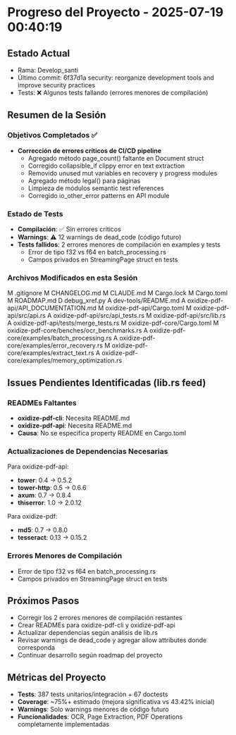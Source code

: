 # Progreso del Proyecto - 2025-07-19 00:40:19

## Estado Actual
- Rama: Develop_santi
- Último commit: 6f37d1a security: reorganize development tools and improve security practices
- Tests: ❌ Algunos tests fallando (errores menores de compilación)

## Resumen de la Sesión
### Objetivos Completados ✅
- **Corrección de errores críticos de CI/CD pipeline**
  - Agregado método page_count() faltante en Document struct
  - Corregido collapsible_if clippy error en text extraction  
  - Removido unused mut variables en recovery y progress modules
  - Agregado método legal() para páginas
  - Limpieza de módulos semantic test references
  - Corregido io_other_error patterns en API module

### Estado de Tests
- **Compilación**: ✅ Sin errores críticos
- **Warnings**: ⚠️ 12 warnings de dead_code (código futuro)
- **Tests fallidos**: 2 errores menores de compilación en examples y tests
  - Error de tipo f32 vs f64 en batch_processing.rs
  - Campos privados en StreamingPage struct en tests

### Archivos Modificados en esta Sesión
M	.gitignore
M	CHANGELOG.md
M	CLAUDE.md
M	Cargo.lock
M	Cargo.toml
M	ROADMAP.md
D	debug_xref.py
A	dev-tools/README.md
A	oxidize-pdf-api/API_DOCUMENTATION.md
M	oxidize-pdf-api/Cargo.toml
M	oxidize-pdf-api/src/api.rs
A	oxidize-pdf-api/src/api_tests.rs
M	oxidize-pdf-api/src/lib.rs
A	oxidize-pdf-api/tests/merge_tests.rs
M	oxidize-pdf-core/Cargo.toml
M	oxidize-pdf-core/benches/ocr_benchmarks.rs
A	oxidize-pdf-core/examples/batch_processing.rs
A	oxidize-pdf-core/examples/error_recovery.rs
M	oxidize-pdf-core/examples/extract_text.rs
A	oxidize-pdf-core/examples/memory_optimization.rs

## Issues Pendientes Identificadas (lib.rs feed)

### READMEs Faltantes
- **oxidize-pdf-cli**: Necesita README.md
- **oxidize-pdf-api**: Necesita README.md  
- **Causa**: No se especifica property README en Cargo.toml

### Actualizaciones de Dependencias Necesarias
Para oxidize-pdf-api:
- **tower**: 0.4 → 0.5.2
- **tower-http**: 0.5 → 0.6.6
- **axum**: 0.7 → 0.8.4
- **thiserror**: 1.0 → 2.0.12

Para oxidize-pdf:
- **md5**: 0.7 → 0.8.0
- **tesseract**: 0.13 → 0.15.2

### Errores Menores de Compilación
- Error de tipo f32 vs f64 en batch_processing.rs
- Campos privados en StreamingPage struct en tests

## Próximos Pasos
- Corregir los 2 errores menores de compilación restantes
- Crear READMEs para oxidize-pdf-cli y oxidize-pdf-api
- Actualizar dependencias según análisis de lib.rs
- Revisar warnings de dead_code y agregar allow attributes donde corresponda
- Continuar desarrollo según roadmap del proyecto

## Métricas del Proyecto
- **Tests**: 387 tests unitarios/integración + 67 doctests
- **Coverage**: ~75%+ estimado (mejora significativa vs 43.42% inicial)
- **Warnings**: Solo warnings menores de código futuro
- **Funcionalidades**: OCR, Page Extraction, PDF Operations completamente implementadas

